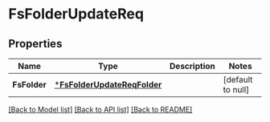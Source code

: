 # FsFolderUpdateReq

## Properties
Name | Type | Description | Notes
------------ | ------------- | ------------- | -------------
**FsFolder** | [***FsFolderUpdateReqFolder**](FSFolderUpdateReq_Folder.md) |  | [default to null]

[[Back to Model list]](../README.md#documentation-for-models) [[Back to API list]](../README.md#documentation-for-api-endpoints) [[Back to README]](../README.md)


